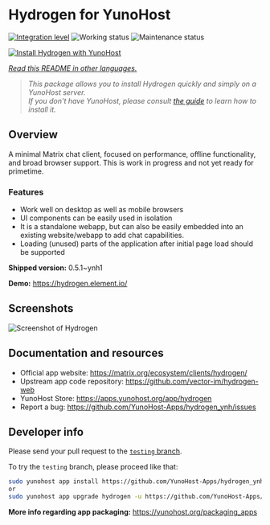 <!--
N.B.: This README was automatically generated by <https://github.com/YunoHost/apps/tree/master/tools/readme_generator>
It shall NOT be edited by hand.
-->

# Hydrogen for YunoHost

[![Integration level](https://dash.yunohost.org/integration/hydrogen.svg)](https://ci-apps.yunohost.org/ci/apps/hydrogen/) ![Working status](https://ci-apps.yunohost.org/ci/badges/hydrogen.status.svg) ![Maintenance status](https://ci-apps.yunohost.org/ci/badges/hydrogen.maintain.svg)

[![Install Hydrogen with YunoHost](https://install-app.yunohost.org/install-with-yunohost.svg)](https://install-app.yunohost.org/?app=hydrogen)

*[Read this README in other languages.](./ALL_README.md)*

> *This package allows you to install Hydrogen quickly and simply on a YunoHost server.*  
> *If you don't have YunoHost, please consult [the guide](https://yunohost.org/install) to learn how to install it.*

## Overview

A minimal Matrix chat client, focused on performance, offline functionality, and broad browser support. This is work in progress and not yet ready for primetime.

### Features

- Work well on desktop as well as mobile browsers
- UI components can be easily used in isolation
- It is a standalone webapp, but can also be easily embedded into an existing website/webapp to add chat capabilities.
- Loading (unused) parts of the application after initial page load should be supported


**Shipped version:** 0.5.1~ynh1

**Demo:** <https://hydrogen.element.io/>

## Screenshots

![Screenshot of Hydrogen](./doc/screenshots/hydrogen-large.png)

## Documentation and resources

- Official app website: <https://matrix.org/ecosystem/clients/hydrogen/>
- Upstream app code repository: <https://github.com/vector-im/hydrogen-web>
- YunoHost Store: <https://apps.yunohost.org/app/hydrogen>
- Report a bug: <https://github.com/YunoHost-Apps/hydrogen_ynh/issues>

## Developer info

Please send your pull request to the [`testing` branch](https://github.com/YunoHost-Apps/hydrogen_ynh/tree/testing).

To try the `testing` branch, please proceed like that:

```bash
sudo yunohost app install https://github.com/YunoHost-Apps/hydrogen_ynh/tree/testing --debug
or
sudo yunohost app upgrade hydrogen -u https://github.com/YunoHost-Apps/hydrogen_ynh/tree/testing --debug
```

**More info regarding app packaging:** <https://yunohost.org/packaging_apps>
